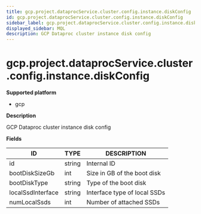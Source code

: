 ```yaml
---
title: gcp.project.dataprocService.cluster.config.instance.diskConfig
id: gcp.project.dataprocService.cluster.config.instance.diskConfig
sidebar_label: gcp.project.dataprocService.cluster.config.instance.diskConfig
displayed_sidebar: MQL
description: GCP Dataproc cluster instance disk config
---
```


# gcp.project.dataprocService.cluster.config.instance.diskConfig

**Supported platform**

- gcp

**Description**

GCP Dataproc cluster instance disk config

**Fields**

| ID                | TYPE   | DESCRIPTION                  |
| ----------------- | ------ | ---------------------------- |
| id                | string | Internal ID                  |
| bootDiskSizeGb    | int    | Size in GB of the boot disk  |
| bootDiskType      | string | Type of the boot disk        |
| localSsdInterface | string | Interface type of local SSDs |
| numLocalSsds      | int    | Number of attached SSDs      |
